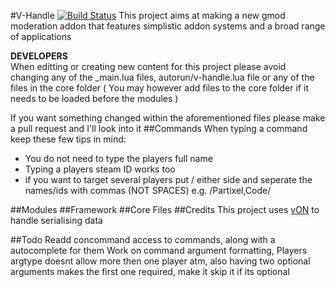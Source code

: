 #V-Handle [![Build Status](https://travis-ci.org/Partixel/v-handle.svg?branch=master)](https://travis-ci.org/Partixel/v-handle)
This project aims at making a new gmod moderation addon that features simplistic addon systems and a broad range of applications

**DEVELOPERS** <br>
When editting or creating new content for this project please avoid changing any of the _main.lua files, autorun/v-handle.lua file or any of the files in the core folder ( You may however add files to the core folder if it needs to be loaded before the modules )

If you want something changed within the aforementioned files please make a pull request and I'll look into it
##Commands
When typing a command keep these few tips in mind:
* You do not need to type the players full name
* Typing a players steam ID works too
* if you want to target several players put / either side and seperate the names/ids with commas (NOT SPACES) e.g. /Partixel,Code/

##Modules
##Framework
##Core Files
##Credits
This project uses [vON](http://www.facepunch.com/showthread.php?t=1194008) to handle serialising data<br>


##Todo
Readd concommand access to commands, along with a autocomplete for them
Work on command argument formatting, Players argtype doesnt allow more then one player atm, also having two optional arguments makes the first one required, make it skip it if its optional